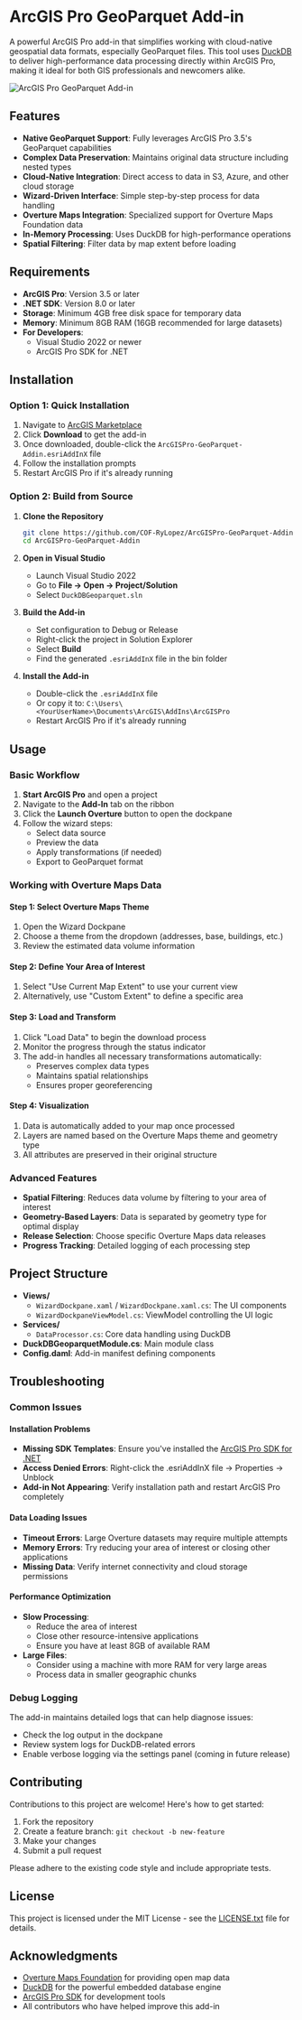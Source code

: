 ﻿# ArcGIS Pro GeoParquet Add‑in

A powerful ArcGIS Pro add-in that simplifies working with cloud-native geospatial data formats, especially GeoParquet files. This tool uses [DuckDB](https://duckdb.org/) to deliver high-performance data processing directly within ArcGIS Pro, making it ideal for both GIS professionals and newcomers alike.

![ArcGIS Pro GeoParquet Add-in](https://raw.githubusercontent.com/COF-RyLopez/ArcGISPro-GeoParquet-Addin/main/Images/addin-icon.png)

## Features

- **Native GeoParquet Support**: Fully leverages ArcGIS Pro 3.5's GeoParquet capabilities
- **Complex Data Preservation**: Maintains original data structure including nested types
- **Cloud-Native Integration**: Direct access to data in S3, Azure, and other cloud storage
- **Wizard-Driven Interface**: Simple step-by-step process for data handling
- **Overture Maps Integration**: Specialized support for Overture Maps Foundation data
- **In-Memory Processing**: Uses DuckDB for high-performance operations
- **Spatial Filtering**: Filter data by map extent before loading

## Requirements

- **ArcGIS Pro**: Version 3.5 or later
- **.NET SDK**: Version 8.0 or later
- **Storage**: Minimum 4GB free disk space for temporary data
- **Memory**: Minimum 8GB RAM (16GB recommended for large datasets)
- **For Developers**:
  - Visual Studio 2022 or newer
  - ArcGIS Pro SDK for .NET

## Installation

### Option 1: Quick Installation

1. Navigate to [ArcGIS Marketplace](https://cofgisonline.maps.arcgis.com/home/item.html?id=8293d1220b7848848ce316b4fa3263b5)
2. Click **Download** to get the add-in
3. Once downloaded, double-click the `ArcGISPro-GeoParquet-Addin.esriAddInX` file
4. Follow the installation prompts
5. Restart ArcGIS Pro if it's already running

### Option 2: Build from Source

1. **Clone the Repository**
   ```bash
   git clone https://github.com/COF-RyLopez/ArcGISPro-GeoParquet-Addin.git
   cd ArcGISPro-GeoParquet-Addin
   ```

2. **Open in Visual Studio**
   - Launch Visual Studio 2022
   - Go to **File → Open → Project/Solution**
   - Select `DuckDBGeoparquet.sln`

3. **Build the Add-in**
   - Set configuration to Debug or Release
   - Right-click the project in Solution Explorer
   - Select **Build**
   - Find the generated `.esriAddInX` file in the bin folder

4. **Install the Add-in**
   - Double-click the `.esriAddInX` file
   - Or copy it to: `C:\Users\<YourUserName>\Documents\ArcGIS\AddIns\ArcGISPro`
   - Restart ArcGIS Pro if it's already running

## Usage

### Basic Workflow

1. **Start ArcGIS Pro** and open a project
2. Navigate to the **Add-In** tab on the ribbon
3. Click the **Launch Overture** button to open the dockpane
4. Follow the wizard steps:
   - Select data source
   - Preview the data
   - Apply transformations (if needed)
   - Export to GeoParquet format

### Working with Overture Maps Data

#### Step 1: Select Overture Maps Theme
1. Open the Wizard Dockpane
2. Choose a theme from the dropdown (addresses, base, buildings, etc.)
3. Review the estimated data volume information

#### Step 2: Define Your Area of Interest
1. Select "Use Current Map Extent" to use your current view
2. Alternatively, use "Custom Extent" to define a specific area

#### Step 3: Load and Transform
1. Click "Load Data" to begin the download process
2. Monitor the progress through the status indicator
3. The add-in handles all necessary transformations automatically:
   - Preserves complex data types
   - Maintains spatial relationships
   - Ensures proper georeferencing

#### Step 4: Visualization
1. Data is automatically added to your map once processed
2. Layers are named based on the Overture Maps theme and geometry type
3. All attributes are preserved in their original structure

### Advanced Features

- **Spatial Filtering**: Reduces data volume by filtering to your area of interest
- **Geometry-Based Layers**: Data is separated by geometry type for optimal display
- **Release Selection**: Choose specific Overture Maps data releases
- **Progress Tracking**: Detailed logging of each processing step

## Project Structure

- **Views/**  
  - `WizardDockpane.xaml` / `WizardDockpane.xaml.cs`: The UI components
  - `WizardDockpaneViewModel.cs`: ViewModel controlling the UI logic
- **Services/**  
  - `DataProcessor.cs`: Core data handling using DuckDB
- **DuckDBGeoparquetModule.cs**: Main module class
- **Config.daml**: Add-in manifest defining components

## Troubleshooting

### Common Issues

#### Installation Problems
- **Missing SDK Templates**: Ensure you've installed the [ArcGIS Pro SDK for .NET](https://pro.arcgis.com/en/pro-app/latest/sdk/)
- **Access Denied Errors**: Right-click the .esriAddInX file → Properties → Unblock
- **Add-in Not Appearing**: Verify installation path and restart ArcGIS Pro completely

#### Data Loading Issues
- **Timeout Errors**: Large Overture datasets may require multiple attempts
- **Memory Errors**: Try reducing your area of interest or closing other applications
- **Missing Data**: Verify internet connectivity and cloud storage permissions

#### Performance Optimization
- **Slow Processing**: 
  - Reduce the area of interest
  - Close other resource-intensive applications
  - Ensure you have at least 8GB of available RAM
- **Large Files**: 
  - Consider using a machine with more RAM for very large areas
  - Process data in smaller geographic chunks

### Debug Logging

The add-in maintains detailed logs that can help diagnose issues:
- Check the log output in the dockpane
- Review system logs for DuckDB-related errors
- Enable verbose logging via the settings panel (coming in future release)

## Contributing

Contributions to this project are welcome! Here's how to get started:

1. Fork the repository
2. Create a feature branch: `git checkout -b new-feature`
3. Make your changes
4. Submit a pull request

Please adhere to the existing code style and include appropriate tests.

## License

This project is licensed under the MIT License - see the [LICENSE.txt](LICENSE.txt) file for details.

## Acknowledgments

- [Overture Maps Foundation](https://overturemaps.org/) for providing open map data
- [DuckDB](https://duckdb.org/) for the powerful embedded database engine
- [ArcGIS Pro SDK](https://pro.arcgis.com/en/pro-app/latest/sdk/) for development tools
- All contributors who have helped improve this add-in
